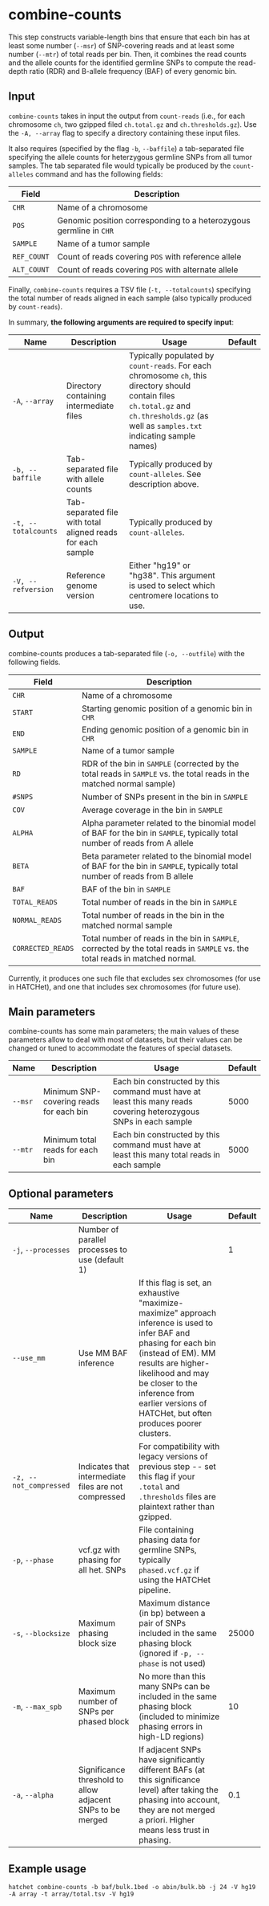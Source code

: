 # combine-counts

This step constructs variable-length bins that ensure that each bin has at least some number (`--msr`) of SNP-covering reads and at least some number (`--mtr`) of total reads per bin. Then, it combines the read counts and the allele counts for the identified germline SNPs to compute the read-depth ratio (RDR) and B-allele frequency (BAF) of every genomic bin.

## Input

`combine-counts` takes in input the output from `count-reads` (i.e., for each chromosome `ch`, two gzipped filed `ch.total.gz` and `ch.thresholds.gz`). Use the `-A, --array` flag to specify a directory containing these input files.

It also requires (specified by the flag `-b`, `--baffile`) a tab-separated file specifying the allele counts for heterzygous germline SNPs from all tumor samples. The tab separated file would typically be produced by the `count-alleles` command and has the following fields:

| Field | Description |
|-------|-------------|
| `CHR` | Name of a chromosome |
| `POS` | Genomic position corresponding to a heterozygous germline in `CHR` |
| `SAMPLE` | Name of a tumor sample |
| `REF_COUNT` | Count of reads covering `POS` with reference allele |
| `ALT_COUNT` | Count of reads covering `POS` with alternate allele |

Finally, `combine-counts` requires a TSV file (`-t, --totalcounts`) specifying the total number of reads aligned in each sample (also typically produced by `count-reads`).

In summary, **the following arguments are required to specify input**:

| Name | Description | Usage | Default |
|------|-------------|-------|---------|
| `-A`, `--array`  | Directory containing intermediate files | Typically populated by `count-reads`. For each chromosome `ch`, this directory should contain files `ch.total.gz` and `ch.thresholds.gz` (as well as `samples.txt` indicating sample names) |  |
| `-b, --baffile`  | Tab-separated file with allele counts | Typically produced by `count-alleles`. See description above. |  |
| `-t, --totalcounts`  | Tab-separated file with total aligned reads for each sample | Typically produced by `count-alleles`. | |
| `-V, --refversion` | Reference genome version | Either "hg19" or "hg38". This argument is used to select which centromere locations to use. |


## Output

combine-counts produces a tab-separated file (`-o, --outfile`) with the following fields.

| Field | Description |
|-------|-------------|
| `CHR` | Name of a chromosome |
| `START` | Starting genomic position of a genomic bin in `CHR` |
| `END` | Ending genomic position of a genomic bin in `CHR` |
| `SAMPLE` | Name of a tumor sample |
| `RD` | RDR of the bin in `SAMPLE` (corrected by the total reads in `SAMPLE` vs. the total reads in the matched normal sample) |
| `#SNPS` | Number of SNPs present in the bin in `SAMPLE` |
| `COV` | Average coverage in the bin in `SAMPLE` |
| `ALPHA` | Alpha parameter related to the binomial model of BAF for the bin in `SAMPLE`, typically total number of reads from A allele |
| `BETA` | Beta parameter related to the binomial model of BAF for the bin in `SAMPLE`, typically total number of reads from B allele |
| `BAF` | BAF of the bin in `SAMPLE` |
| `TOTAL_READS` | Total number of reads in the bin in `SAMPLE` |
| `NORMAL_READS` |  Total number of reads in the bin in the matched normal sample |
| `CORRECTED_READS` |  Total number of reads in the bin in `SAMPLE`, corrected by the total reads in `SAMPLE` vs. the total reads in matched normal. |

Currently, it produces one such file that excludes sex chromosomes (for use in HATCHet), and one that includes sex chromosomes (for future use).

## Main parameters

combine-counts has some main parameters; the main values of these parameters allow to deal with most of datasets, but their values can be changed or tuned to accommodate the features of special datasets.

| Name | Description | Usage | Default |
|------|-------------|-------|---------|
| `--msr`  | Minimum SNP-covering reads for each bin | Each bin constructed by this command must have at least this many reads covering heterozygous SNPs in each sample | 5000 |
| `--mtr`  | Minimum total reads for each bin | Each bin constructed by this command must have at least this many total reads in each sample | 5000 |

## Optional parameters

| Name | Description | Usage | Default |
|------|-------------|-------|---------|
| `-j`, `--processes` | Number of parallel processes to use (default 1) |  | 1 |
| `--use_mm`  | Use MM BAF inference | If this flag is set, an exhaustive "maximize-maximize" approach inference is used to infer BAF and phasing for each bin (instead of EM). MM results are higher-likelihood and may be closer to the inference from earlier versions of HATCHet, but often produces poorer clusters. |  |
| `-z, --not_compressed`  | Indicates that intermediate files are not compressed | For compatibility with legacy versions of previous step -- set this flag if your `.total` and `.thresholds` files are plaintext rather than gzipped. |  |
| `-p`, `--phase`  | vcf.gz with phasing for all het. SNPs | File containing phasing data for germline SNPs, typically `phased.vcf.gz` if using the HATCHet pipeline. |  |
| `-s`, `--blocksize`  | Maximum phasing block size | Maximum distance (in bp) between a pair of SNPs included in the same phasing block (ignored if `-p, --phase` is not used) | 25000 |
| `-m`, `--max_spb`  | Maximum number of SNPs per phased block | No more than this many SNPs can be included in the same phasing block (included to minimize phasing errors in high-LD regions) | 10 |
| `-a`, `--alpha`  | Significance threshold to allow adjacent SNPs to be merged | If adjacent SNPs have significantly different BAFs (at this significance level) after taking the phasing into account, they are not merged a priori. Higher means less trust in phasing. | 0.1 |

## Example usage
`hatchet combine-counts -b baf/bulk.1bed -o abin/bulk.bb -j 24 -V hg19 -A array -t array/total.tsv -V hg19`

